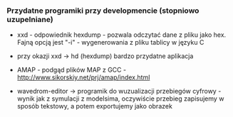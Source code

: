 ### Przydatne programiki przy developmencie (stopniowo uzupelniane) ###

- xxd - odpowiednik hexdump - pozwala odczytać dane z pliku jako hex. Fajną opcją jest "-i" - wygenerowania z pliku tablicy w języku C

- przy okazji xxd -> hd (hexdump) bardzo przydatne aplikacja

- AMAP - podgąd plików MAP z GCC - http://www.sikorskiy.net/prj/amap/index.html

- wavedrom-editor -> programik do wuzualizacji przebiegów cyfrowy - wynik jak z symulacji z modelsima, oczywiście przebieg zapisujemy w sposób tekstowy, a potem exportujemy jako obrazek